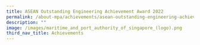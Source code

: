 ```yaml
---
title: ASEAN Outstanding Engineering Achievement Award 2022
permalink: /about-mpa/achievements/asean-outstanding-engineering-achievement-award-2022/
description: ""
image: /images/maritime_and_port_authority_of_singapore_(logo).png
third_nav_title: Achievements
---
```

